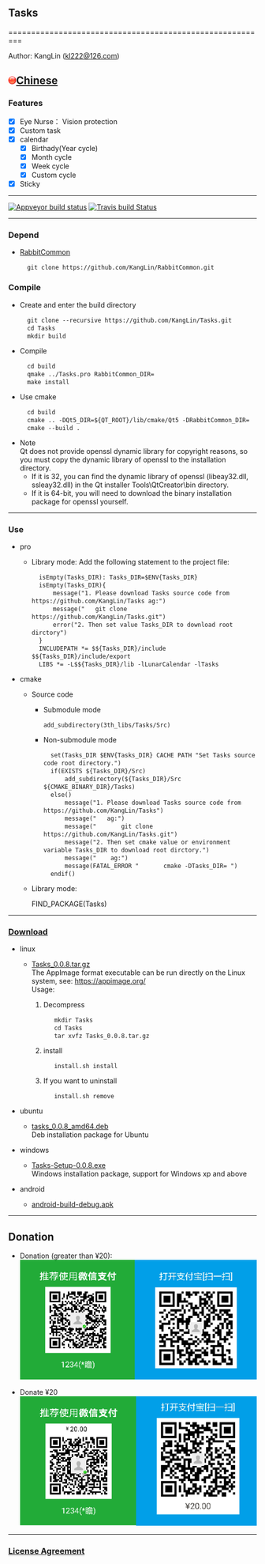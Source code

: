 ## Tasks

=========================================================

Author: KangLin (kl222@126.com)

[<img src="Resource/Image/china.png" alt="Chinese" title="Chinese" width="16" height="16"/>Chinese](README_zh_CN.md)
------------------------------------------------

### Features

- [x] Eye Nurse： Vision protection
- [x] Custom task
- [x] calendar
     - [x] Birthady(Year cycle)
     - [x] Month cycle
     - [x] Week cycle
     - [x] Custom cycle
- [x] Sticky

------------------------------------------------

[![Appveyor build status](https://ci.appveyor.com/api/projects/status/hw8wsnwinrnohhda?svg=true)](https://ci.appveyor.com/project/KangLin/tasks)
[![Travis build Status](https://travis-ci.org/KangLin/Tasks.svg?branch=master)](https://travis-ci.org/KangLin/Tasks)

------------------------------------------------
### Depend
- [RabbitCommon](https://github.com/KangLin/RabbitCommon)
  
        git clone https://github.com/KangLin/RabbitCommon.git

### Compile
- Create and enter the build directory

        git clone --recursive https://github.com/KangLin/Tasks.git
        cd Tasks
        mkdir build

- Compile

        cd build
        qmake ../Tasks.pro RabbitCommon_DIR=
        make install

+ Use cmake

        cd build
        cmake .. -DQt5_DIR=${QT_ROOT}/lib/cmake/Qt5 -DRabbitCommon_DIR=
        cmake --build .
      
- Note  
Qt does not provide openssl dynamic library for copyright reasons, so you must copy the dynamic library of openssl to the installation directory.
     - If it is 32, you can find the dynamic library of openssl (libeay32.dll, ssleay32.dll) in the Qt installer Tools\QtCreator\bin directory.
     - If it is 64-bit, you will need to download the binary installation package for openssl yourself.
------------------------------------------------
### Use
- pro
    - Library mode:
     Add the following statement to the project file:
   
            isEmpty(Tasks_DIR): Tasks_DIR=$ENV{Tasks_DIR}
            isEmpty(Tasks_DIR){
                message("1. Please download Tasks source code from https://github.com/KangLin/Tasks ag:")
                message("   git clone https://github.com/KangLin/Tasks.git")
                error("2. Then set value Tasks_DIR to download root dirctory")
            }
            INCLUDEPATH *= $${Tasks_DIR}/include $${Tasks_DIR}/include/export
            LIBS *= -L$${Tasks_DIR}/lib -lLunarCalendar -lTasks

- cmake
    - Source code
        - Submodule mode
  
              add_subdirectory(3th_libs/Tasks/Src)
      
        - Non-submodule mode
  
                set(Tasks_DIR $ENV{Tasks_DIR} CACHE PATH "Set Tasks source code root directory.")
                if(EXISTS ${Tasks_DIR}/Src)
                    add_subdirectory(${Tasks_DIR}/Src ${CMAKE_BINARY_DIR}/Tasks)
                else()
                    message("1. Please download Tasks source code from https://github.com/KangLin/Tasks")
                    message("   ag:")
                    message("       git clone https://github.com/KangLin/Tasks.git")
                    message("2. Then set cmake value or environment variable Tasks_DIR to download root dirctory.")
                    message("    ag:")
                    message(FATAL_ERROR "       cmake -DTasks_DIR= ")
                endif()

    - Library mode:

        FIND_PACKAGE(Tasks)
        
------------------------------------------------

### [Download](https://github.com/KangLin/Tasks/releases/latest)

- linux
    - [Tasks_0.0.8.tar.gz](https://github.com/KangLin/Tasks/releases/download/0.0.8/Tasks_0.0.8.tar.gz)  
      The AppImage format executable can be run directly on the Linux system, see: https://appimage.org/  
      Usage:    
      1. Decompress

                mkdir Tasks
                cd Tasks
                tar xvfz Tasks_0.0.8.tar.gz

      2. install

                install.sh install

      3. If you want to uninstall

                install.sh remove

- ubuntu
    - [tasks_0.0.8_amd64.deb](https://github.com/KangLin/Tasks/releases/download/0.0.8/tasks_0.0.8_amd64.deb)  
   Deb installation package for Ubuntu

- windows
    - [Tasks-Setup-0.0.8.exe](https://github.com/KangLin/Tasks/releases/download/0.0.8/Tasks-Setup-0.0.8.exe)  
   Windows installation package, support for Windows xp and above

- android
    + [android-build-debug.apk](https://github.com/KangLin/Tasks/releases/download/0.0.8/android-build-debug.apk)
    
------------------------------------------------

## Donation
- Donation (greater than ¥20):  
![donation (greater than ¥20)](Src/Resource/image/Contribute.png "donation (greater than ¥20)")

- Donate ¥20  
![donation ¥20](Src/Resource/image/Contribute20.png "donation ¥20")

------------------------------------------------

### [License Agreement](License.md "License.md")
